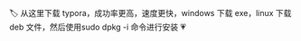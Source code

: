 :label: 从这里下载 typora，成功率更高，速度更快，windows 下载 exe，linux 下载 deb 文件，然后使用sudo dpkg -i 命令进行安装 :heartpulse:





